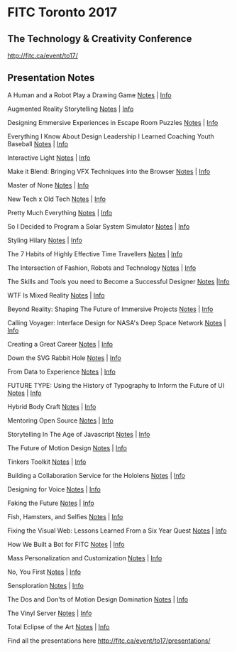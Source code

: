 # FITC Toronto 2017
## The Technology & Creativity Conference

http://fitc.ca/event/to17/

## Presentation Notes

A Human and a Robot Play a Drawing Game
[Notes](https://github.com/fitcevents/fitc-to-2017/blob/master/A-Human-and-a-Robot-Play-a-Drawing-Game.md) |
[Info](http://fitc.ca/presentation/a-human-and-a-robot-play-a-drawing-game/)

Augmented Reality Storytelling
[Notes](https://github.com/fitcevents/fitc-to-2017/blob/master/Augmented-Reality-Storytelling.md) |
[Info](http://fitc.ca/presentation/augmented-reality-storytelling-2/)

Designing Emmersive Experiences in Escape Room Puzzles
[Notes](https://github.com/fitcevents/fitc-to-2017/blob/master/Designing-Immersive-Experiences-in-Escape-Room-Puzzles.md) |
[Info](http://fitc.ca/presentation/designing-immersive-experiences-escape-room-puzzles/)

Everything I Know About Design Leadership I Learned Coaching Youth Baseball
[Notes](https://github.com/fitcevents/fitc-to-2017/blob/master/Everything-I-Know-About-Design-Leadership....md) |
[Info](http://fitc.ca/presentation/everything-i-know-about-design-leadership-i-learned-coaching-youth-baseball/)

Interactive Light
[Notes](https://github.com/fitcevents/fitc-to-2017/blob/master/Interactive-Light.md) |
[Info](http://fitc.ca/presentation/interactive-light/)

Make it Blend: Bringing VFX Techniques into the Browser
[Notes](https://github.com/fitcevents/fitc-to-2017/blob/master/Make-it-Blend-Bringing-VFX-Techniques-into-the-Browser.md) |
[Info](http://fitc.ca/presentation/make-blend-bringing-vfx-techniques-browser/)

Master of None
[Notes](https://github.com/fitcevents/fitc-to-2017/blob/master/Master-of-None.md) |
[Info](http://fitc.ca/presentation/master-of-none/)

New Tech x Old Tech
[Notes](https://github.com/fitcevents/fitc-to-2017/blob/master/New-Tech-X-Old-Tech.md) |
[Info](http://fitc.ca/presentation/new-tech-x-old-tech/)

Pretty Much Everything
[Notes](https://github.com/fitcevents/fitc-to-2017/blob/master/Pretty-Much-Everything.md) |
[Info](http://fitc.ca/presentation/pretty-much-everything-the-harrowing-account-of-making-our-very-first-book/)

So I Decided to Program a Solar System Simulator
[Notes](https://github.com/fitcevents/fitc-to-2017/blob/master/So-I-Decided-to-Program-a-Solar-System-Simulator.md) |
[Info](http://fitc.ca/presentation/decided-program-solar-system-simulator/)

Styling Hilary 
[Notes](https://github.com/fitcevents/fitc-to-2017/blob/master/Styling-Hilary.md) | [Info](http://fitc.ca/presentation/styling-hillary/)

The 7 Habits of Highly Effective Time Travellers
[Notes](https://github.com/fitcevents/fitc-to-2017/blob/master/The-7-Habits-of-Highly-Effective-Time-Travellers.md) | [Info](http://fitc.ca/presentation/the-7-habits-of-highly-effective-time-travellers/)

The Intersection of Fashion, Robots and Technology
[Notes](https://github.com/fitcevents/fitc-to-2017/blob/master/The-Intersection-of-Fashion-Robotics-and-Technology.md) | [Info](http://fitc.ca/presentation/the-intersection-of-fashion-robotics-and-technology/)

The Skills and Tools you need to Become a Successful Designer
[Notes](https://github.com/fitcevents/fitc-to-2017/blob/master/The-Skills-and-Tools-You-Need-to-be-a-Successful-Designer.md) |[Info](http://fitc.ca/presentation/skills-tools-need-successful-designer/)

WTF Is Mixed Reality
[Notes](https://github.com/fitcevents/fitc-to-2017/blob/master/WTF-is-Mixed-Reality.md) | [Info](http://fitc.ca/presentation/wtf-mixed-reality/)

Beyond Reality: Shaping The Future of Immersive Projects
[Notes](https://github.com/fitcevents/fitc-to-2017/blob/master/Beyond-Reality-Shaping-the-Future-of-Immersive-Projects.md) | [Info](http://fitc.ca/presentation/beyond-reality-shaping-future-immersive-projects-2/)

Calling Voyager: Interface Design for NASA's Deep Space Network
[Notes](https://github.com/fitcevents/fitc-to-2017/blob/master/Calling-Voyager-Interface-Design-for-NASAs-Deep-Space-Network.md) | [Info](http://fitc.ca/presentation/calling-voyager-interface-design-nasas-deep-space-network/)

Creating a Great Career
[Notes](https://github.com/fitcevents/fitc-to-2017/blob/master/Creating-a-Great-Career.md) | [Info](http://fitc.ca/presentation/creating-a-great-career/)

Down the SVG Rabbit Hole
[Notes](https://github.com/fitcevents/fitc-to-2017/blob/master/Down-the-SVG-Rabbit-Hole.md) | [Info](http://fitc.ca/presentation/down-the-svg-rabbit-hole/)

From Data to Experience
[Notes](https://github.com/fitcevents/fitc-to-2017/blob/master/From-Data-to-Experience.md) | [Info](http://fitc.ca/presentation/from-data-to-experience/)

FUTURE TYPE: Using the History of Typography to Inform the Future of UI
[Notes](https://github.com/fitcevents/fitc-to-2017/blob/master/FUTURE-TYPE-Using-the-History-of-Typography-to-Inform-the-Future-of-UI.md) | [Info](http://fitc.ca/presentation/future-type-using-history-typography-inform-future-ui/)

Hybrid Body Craft
[Notes](https://github.com/fitcevents/fitc-to-2017/blob/master/Hybrid-Body-Craft.md) | [Info](http://fitc.ca/presentation/hybrid-body-craft/)

Mentoring Open Source
[Notes](https://github.com/fitcevents/fitc-to-2017/blob/master/Mentoring-Open-Source.md) | [Info](http://fitc.ca/presentation/mentoring-open-source/)

Storytelling In The Age of Javascript
[Notes](https://github.com/fitcevents/fitc-to-2017/blob/master/Storytelling-in-the-Age-of-Javascript.md) | [Info](http://fitc.ca/presentation/storytelling-age-javascript/)

The Future of Motion Design
[Notes](https://github.com/fitcevents/fitc-to-2017/blob/master/The-Future-of-Motion-Design.md) | [Info](http://fitc.ca/presentation/the-future-of-motion-design/)

Tinkers Toolkit
[Notes](https://github.com/fitcevents/fitc-to-2017/blob/master/Tinkerers-Toolkit.md) | [Info](http://fitc.ca/presentation/tinkerers-toolkit-2/)

Building a Collaboration Service for the Hololens
[Notes](https://github.com/fitcevents/fitc-to-2017/blob/master/Building-a-Collaboration-Service-for-the-Hololens.md) | [Info](http://fitc.ca/presentation/building-collaboration-service-hololens-2/)

Designing for Voice
[Notes](https://github.com/fitcevents/fitc-to-2017/blob/master/Designing-for-Voice.md) | [Info](http://fitc.ca/presentation/designing-for-voice/)

Faking the Future
[Notes](https://github.com/fitcevents/fitc-to-2017/blob/master/Faking-the-Future.md) | [Info](http://fitc.ca/presentation/faking-the-future-2/)

Fish, Hamsters, and Selfies
[Notes](https://github.com/fitcevents/fitc-to-2017/blob/master/Fish-Hamsters-Hammers-and-Selfies.md) | [Info](http://fitc.ca/presentation/fish-hamsters-hammers-and-selfies/)

Fixing the Visual Web: Lessons Learned From a Six Year Quest
[Notes](https://github.com/fitcevents/fitc-to-2017/blob/master/Fixing-the-Visual-Web-Lessons-From-a-Six-Year-Quest.md) | [Info](http://fitc.ca/presentation/fixing-visual-web-lessons-six-year-quest/)

How We Built a Bot for FITC
[Notes](https://github.com/fitcevents/fitc-to-2017/blob/master/How-We-Built-a-Bot-for-FITC.md) | [Info](http://fitc.ca/presentation/built-bot-fitc/)

Mass Personalization and Customization
[Notes](https://github.com/fitcevents/fitc-to-2017/blob/master/Mass-Personalization-and-Customization.md) | [Info](http://fitc.ca/presentation/mass-personalization-and-customization/)

No, You First
[Notes](https://github.com/fitcevents/fitc-to-2017/blob/master/No-You-First.md) | [Info](http://fitc.ca/presentation/no-you-first/)

Sensploration
[Notes](https://github.com/fitcevents/fitc-to-2017/blob/master/Sensploration.md) | [Info](http://fitc.ca/presentation/sensploration/)

The Dos and Don'ts of Motion Design Domination
[Notes](https://github.com/fitcevents/fitc-to-2017/blob/master/The-Dos-and-Donts-of-Motion-Design-Domination.md) | [Info](http://fitc.ca/presentation/the-dos-and-donts-of-motion-design-domination/)

The Vinyl Server
[Notes](https://github.com/fitcevents/fitc-to-2017/blob/master/The-Vinyl-Server.md) | [Info](http://fitc.ca/presentation/the-vinyl-server-2/)

Total Eclipse of the Art
[Notes](https://github.com/fitcevents/fitc-to-2017/blob/master/Total-Eclipse-of-the-Art.md) | [Info](http://fitc.ca/presentation/total-eclipse-art/)

Find all the presentations here http://fitc.ca/event/to17/presentations/
